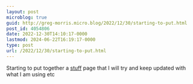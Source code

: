 ```yaml
---
layout: post
microblog: true
guid: http://greg-morris.micro.blog/2022/12/30/starting-to-put.html
post_id: 4054806
date: 2022-12-30T14:10:17-0000
lastmod: 2024-06-22T16:19:17-0000
type: post
url: /2022/12/30/starting-to-put.html
---
```

Starting to put together a [stuff](https://www.gr36.com/stuff/) page that I will try and keep updated with what I am using etc
